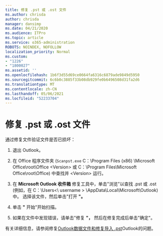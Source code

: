 ```yaml
---
title: 修复 .pst 或 .ost 文件
ms.author: chrisda
author: chrisda
manager: dansimp
ms.date: 04/21/2020
ms.audience: ITPro
ms.topic: article
ms.service: o365-administration
ROBOTS: NOINDEX, NOFOLLOW
localization_priority: Normal
ms.custom:
- "1226"
- "1800027"
ms.assetid: ''
ms.openlocfilehash: 1b6f3d55d69ce0664fa6316c6879ade9849d5950
ms.sourcegitcommit: 6c6b0c3885f33b08db929fe0b6496508d31fa2d6
ms.translationtype: MT
ms.contentlocale: zh-CN
ms.lasthandoff: 05/06/2021
ms.locfileid: "52233704"
---
```

# <a name="repair-pst-or-ost-files"></a>修复 .pst 或 .ost 文件

通过修复文件验证文件是否已损坏：

1. 退出 Outlook。

2. 在 Office 程序文件夹 (`Scanpst.exe` C：\Program Files (x86) \Microsoft Office\root\Office \<Version\> 或 C：\Program Files\Microsoft Office\root\Office) 中查找并 \<Version\> 运行。

3. 在 **Microsoft Outlook 收件箱** 修复工具中，单击"浏览"以查找 .pst 或 .ost (例如，在 C：\Users<\\ username \> \AppData\Local\Microsoft\Outlook) 中。 选择该文件，然后单击"打开 **"。**

4. 单击 **"** 开始"开始扫描。

5. 如果在文件中发现错误，请单击"修复 **"，** 然后在修复完成后单击"确定"。

有关详细信息，请参阅修复[Outlook数据文件和](https://support.office.com/article/25663bc3-11ec-4412-86c4-60458afc5253)[修复导入 .pst](https://support.office.com/article/2d2e50dc-5c36-4ab2-ab50-f1be733b3d6e)Outlook的问题。
